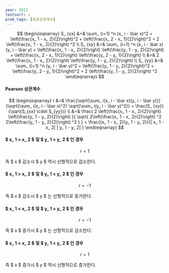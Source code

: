 ```yaml
---
year: 2012
testsort: i
prob_tags: [표본상관계수]
---
```

<div>

$$ \begin{eqnarray}
S_ {xx} &=& \sum_ {i=1} ^n  (x_ i - \bar x)^2 = \left(\frac{x_ 1 - x_ 2}{2}\right)^2 + \left(\frac{x_ 2 - x_ 1}{2}\right)^2 = 2 \left(\frac{x_ 1 - x_ 2}{2}\right) ^2 \\
S_ {xy} &=& \sum_ {i=1} ^n  (x_ i - \bar x)(y_ i - \bar y) = \left(\frac{x_ 1 - x_ 2}{2}\right) \left(\frac{y_ 1 - y_ 2}{2}\right) + \left(\frac{x_ 2 - x_ 1}{2}\right) \left(\frac{y_ 2 - y_ 1}{2}\right) \\
&=& 2 \left(\frac{x_ 1 - x_ 2}{2}\right) \left(\frac{y_ 1 - y_ 2}{2}\right) \\
S_ {yy} &=& \sum_ {i=1} ^n  (y_ i - \bar y)^2 = \left(\frac{y_ 1 - y_ 2}{2}\right)^2 + \left(\frac{y_ 2 - y_ 1}{2}\right)^2 = 2 \left(\frac{y_ 1 - y_ 2}{2}\right) ^2
\end{eqnarray} $$

#### Pearson 상관계수 ####

$$ \begin{eqnarray}
r &=& \frac{\sqrt{\sum_ i(x_ i - \bar x)(y_ i - \bar y)}}{\sqrt{\sum_ i(x_ i - \bar x)^2} \sqrt{\sum_ i(y_ i - \bar y)^2}} = \frac{S_ {xy}}{\sqrt{S_{xx} \cdot S_{yy}}} \\
&=& \frac{ 2 \left(\frac{x_ 1 - x_ 2}{2}\right) \left(\frac{y_ 1 - y_ 2}{2}\right) }{ \sqrt{ 2\left(\frac{x_ 1 - x_ 2}{2}\right) ^2 2\left(\frac{y_ 1 - y_ 2}{2}\right) ^2 } } = \frac{(x_ 1 - x_ 2)(y_ 1 - y_ 2)}{|
x_ 1 - x_ 2|
|
y_ 1 - y_ 2|
}
\end{eqnarray} $$

#### $ x_ 1 > x_ 2 $ 및 $ y_ 1 > y_ 2 $ 인 경우 ####

$$ r = 1 $$

즉 $ x $ 감소시 $ y $ 역시 선형적으로 감소한다.

#### $ x_ 1 > x_ 2 $ 및 $ y_ 1 < y_ 2 $ 인 경우 ####

$$ r = - 1 $$

즉 $ x $ 감소시 $ y $ 는 선형적으로 증가한다.

#### $ x_ 1 < x_ 2 $ 및 $ y_ 1 > y_ 2 $ 인 경우 ####

$$ r = - 1 $$

즉 $ x $ 증가시 $ y $ 는 선형적으로 감소한다.

#### $ x_ 1 < x_ 2 $ 및 $ y_ 1 < y_ 2 $ 인 경우 ####

$$ r = 1 $$

즉 $ x $ 증가시 $ y $ 역시 선형적으로 증가한다.

</div>
